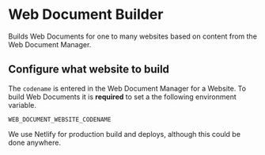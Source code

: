 # Web Document Builder

Builds Web Documents for one to many websites based on content from the Web Document Manager.

## Configure what website to build

The `codename` is entered in the Web Document Manager for a Website. To build Web Documents it is **required** to set a the following environment variable.

```env
WEB_DOCUMENT_WEBSITE_CODENAME
```

We use Netlify for production build and deploys, although this could be done anywhere.